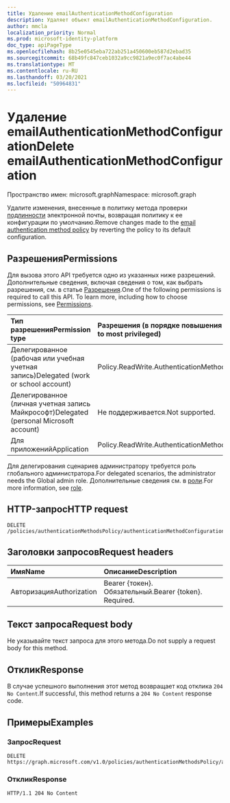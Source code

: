 ```yaml
---
title: Удаление emailAuthenticationMethodConfiguration
description: Удаляет объект emailAuthenticationMethodConfiguration.
author: mmcla
localization_priority: Normal
ms.prod: microsoft-identity-platform
doc_type: apiPageType
ms.openlocfilehash: 8b25e0545eba722ab251a450600eb587d2ebad35
ms.sourcegitcommit: 68b49fc847ceb1032a9cc9821a9ec0f7ac4abe44
ms.translationtype: MT
ms.contentlocale: ru-RU
ms.lasthandoff: 03/20/2021
ms.locfileid: "50964831"
---
```

# <a name="delete-emailauthenticationmethodconfiguration"></a><span data-ttu-id="af736-103">Удаление emailAuthenticationMethodConfiguration</span><span class="sxs-lookup"><span data-stu-id="af736-103">Delete emailAuthenticationMethodConfiguration</span></span>

<span data-ttu-id="af736-104">Пространство имен: microsoft.graph</span><span class="sxs-lookup"><span data-stu-id="af736-104">Namespace: microsoft.graph</span></span>

<span data-ttu-id="af736-105">Удалите изменения, внесенные в политику метода проверки [подлинности](../resources/emailauthenticationmethodconfiguration.md) электронной почты, возвращая политику к ее конфигурации по умолчанию.</span><span class="sxs-lookup"><span data-stu-id="af736-105">Remove changes made to the [email authentication method policy](../resources/emailauthenticationmethodconfiguration.md) by reverting the policy to its default configuration.</span></span>

## <a name="permissions"></a><span data-ttu-id="af736-106">Разрешения</span><span class="sxs-lookup"><span data-stu-id="af736-106">Permissions</span></span>
<span data-ttu-id="af736-p101">Для вызова этого API требуется одно из указанных ниже разрешений. Дополнительные сведения, включая сведения о том, как выбрать разрешения, см. в статье [Разрешения](/graph/permissions-reference).</span><span class="sxs-lookup"><span data-stu-id="af736-p101">One of the following permissions is required to call this API. To learn more, including how to choose permissions, see [Permissions](/graph/permissions-reference).</span></span>

|<span data-ttu-id="af736-109">Тип разрешения</span><span class="sxs-lookup"><span data-stu-id="af736-109">Permission type</span></span>|<span data-ttu-id="af736-110">Разрешения (в порядке повышения привилегий)</span><span class="sxs-lookup"><span data-stu-id="af736-110">Permissions (from least to most privileged)</span></span>|
|:---|:---|
|<span data-ttu-id="af736-111">Делегированное (рабочая или учебная учетная запись)</span><span class="sxs-lookup"><span data-stu-id="af736-111">Delegated (work or school account)</span></span>|<span data-ttu-id="af736-112">Policy.ReadWrite.AuthenticationMethod</span><span class="sxs-lookup"><span data-stu-id="af736-112">Policy.ReadWrite.AuthenticationMethod</span></span>|
|<span data-ttu-id="af736-113">Делегированное (личная учетная запись Майкрософт)</span><span class="sxs-lookup"><span data-stu-id="af736-113">Delegated (personal Microsoft account)</span></span>|<span data-ttu-id="af736-114">Не поддерживается.</span><span class="sxs-lookup"><span data-stu-id="af736-114">Not supported.</span></span>|
|<span data-ttu-id="af736-115">Для приложений</span><span class="sxs-lookup"><span data-stu-id="af736-115">Application</span></span>|<span data-ttu-id="af736-116">Policy.ReadWrite.AuthenticationMethod</span><span class="sxs-lookup"><span data-stu-id="af736-116">Policy.ReadWrite.AuthenticationMethod</span></span>|

<span data-ttu-id="af736-117">Для делегирования сценариев администратору требуется роль глобального администратора.</span><span class="sxs-lookup"><span data-stu-id="af736-117">For delegated scenarios, the administrator needs the Global admin role.</span></span> <span data-ttu-id="af736-118">Дополнительные сведения см. в [роли](/azure/active-directory/users-groups-roles/directory-assign-admin-roles#available-roles).</span><span class="sxs-lookup"><span data-stu-id="af736-118">For more information, see [role](/azure/active-directory/users-groups-roles/directory-assign-admin-roles#available-roles).</span></span>

## <a name="http-request"></a><span data-ttu-id="af736-119">HTTP-запрос</span><span class="sxs-lookup"><span data-stu-id="af736-119">HTTP request</span></span>

<!-- {
  "blockType": "ignored"
}
-->

```http
DELETE /policies/authenticationMethodsPolicy/authenticationMethodConfigurations/email
```

## <a name="request-headers"></a><span data-ttu-id="af736-120">Заголовки запросов</span><span class="sxs-lookup"><span data-stu-id="af736-120">Request headers</span></span>

|<span data-ttu-id="af736-121">Имя</span><span class="sxs-lookup"><span data-stu-id="af736-121">Name</span></span>|<span data-ttu-id="af736-122">Описание</span><span class="sxs-lookup"><span data-stu-id="af736-122">Description</span></span>|
|:---|:---|
|<span data-ttu-id="af736-123">Авторизация</span><span class="sxs-lookup"><span data-stu-id="af736-123">Authorization</span></span>|<span data-ttu-id="af736-p103">Bearer {токен}. Обязательный.</span><span class="sxs-lookup"><span data-stu-id="af736-p103">Bearer {token}. Required.</span></span>|

## <a name="request-body"></a><span data-ttu-id="af736-126">Текст запроса</span><span class="sxs-lookup"><span data-stu-id="af736-126">Request body</span></span>

<span data-ttu-id="af736-127">Не указывайте текст запроса для этого метода.</span><span class="sxs-lookup"><span data-stu-id="af736-127">Do not supply a request body for this method.</span></span>

## <a name="response"></a><span data-ttu-id="af736-128">Отклик</span><span class="sxs-lookup"><span data-stu-id="af736-128">Response</span></span>

<span data-ttu-id="af736-129">В случае успешного выполнения этот метод возвращает код отклика `204 No Content`.</span><span class="sxs-lookup"><span data-stu-id="af736-129">If successful, this method returns a `204 No Content` response code.</span></span>

## <a name="examples"></a><span data-ttu-id="af736-130">Примеры</span><span class="sxs-lookup"><span data-stu-id="af736-130">Examples</span></span>

### <a name="request"></a><span data-ttu-id="af736-131">Запрос</span><span class="sxs-lookup"><span data-stu-id="af736-131">Request</span></span>

<!-- {
  "blockType": "request",
  "name": "delete_emailauthenticationmethodconfiguration"
}
-->

```http
DELETE https://graph.microsoft.com/v1.0/policies/authenticationMethodsPolicy/authenticationMethodConfigurations/email
```

### <a name="response"></a><span data-ttu-id="af736-132">Отклик</span><span class="sxs-lookup"><span data-stu-id="af736-132">Response</span></span>

<!-- {
  "blockType": "response",
  "truncated": true
}
-->

```http
HTTP/1.1 204 No Content
```

